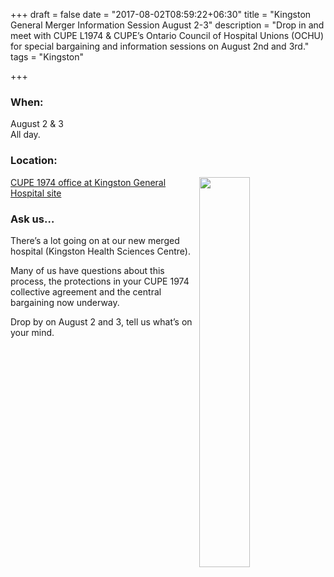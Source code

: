 +++
draft = false
date = "2017-08-02T08:59:22+06:30"
title = "Kingston General Merger Information Session August 2-3"
description = "Drop in and meet with CUPE L1974 & CUPE’s Ontario Council of Hospital Unions (OCHU) for special bargaining and information sessions on August 2nd and 3rd."
tags = "Kingston"

+++

### When:
August 2 & 3  
All day.


### Location:

<img src="/img/kghd/1974.jpg" align="right" width=40% />

[CUPE 1974 office at Kingston General Hospital site](https://1974.cupe.ca/)



### Ask us…

There’s a lot going on at our new merged hospital (Kingston Health Sciences Centre).

Many of us have questions about this process, the protections in your CUPE 1974 collective agreement and the central bargaining now underway.

Drop by on August 2 and 3, tell us what’s on your mind.

